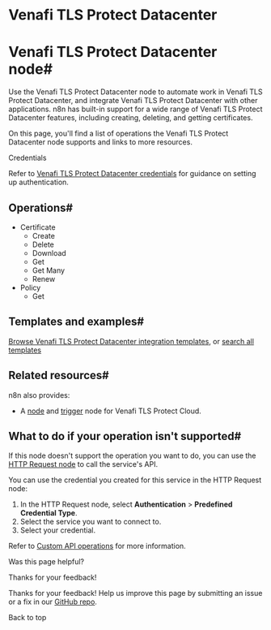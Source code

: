 # Venafi TLS Protect Datacenter

[ ](https://github.com/n8n-io/n8n-docs/edit/main/docs/integrations/builtin/app-nodes/n8n-nodes-base.venafitlsprotectdatacenter.md "Edit this page")

# Venafi TLS Protect Datacenter node#

Use the Venafi TLS Protect Datacenter node to automate work in Venafi TLS Protect Datacenter, and integrate Venafi TLS Protect Datacenter with other applications. n8n has built-in support for a wide range of Venafi TLS Protect Datacenter features, including creating, deleting, and getting certificates. 

On this page, you'll find a list of operations the Venafi TLS Protect Datacenter node supports and links to more resources.

Credentials

Refer to [Venafi TLS Protect Datacenter credentials](../../credentials/venafitlsprotectdatacenter/) for guidance on setting up authentication. 

## Operations#

  * Certificate
    * Create
    * Delete
    * Download
    * Get
    * Get Many
    * Renew
  * Policy
    * Get



## Templates and examples#

[Browse Venafi TLS Protect Datacenter integration templates](https://n8n.io/integrations/venafi-tls-protect-datacenter/), or [search all templates](https://n8n.io/workflows/)

## Related resources#

n8n also provides:

  * A [node](../n8n-nodes-base.venafitlsprotectcloud/) and [trigger](../../trigger-nodes/n8n-nodes-base.venafitlsprotectcloudtrigger/) node for Venafi TLS Protect Cloud.



## What to do if your operation isn't supported#

If this node doesn't support the operation you want to do, you can use the [HTTP Request node](../../core-nodes/n8n-nodes-base.httprequest/) to call the service's API.

You can use the credential you created for this service in the HTTP Request node: 

  1. In the HTTP Request node, select **Authentication** > **Predefined Credential Type**.
  2. Select the service you want to connect to.
  3. Select your credential.



Refer to [Custom API operations](../../../custom-operations/) for more information.

Was this page helpful? 

Thanks for your feedback! 

Thanks for your feedback! Help us improve this page by submitting an issue or a fix in our [GitHub repo](https://github.com/n8n-io/n8n-docs). 

Back to top 

